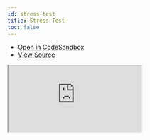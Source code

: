 ```yaml
---
id: stress-test
title: Stress Test
toc: false
---
```


- [Open in CodeSandbox](https://codesandbox.io/s/github/tannerlinsley/react-charts/tree/next/examples/stress-test)
- [View Source](https://github.com/tannerlinsley/react-charts/tree/next/examples/stress-test)

<iframe
  src="https://codesandbox.io/embed/github/tannerlinsley/react-charts/tree/next/examples/stress-test?autoresize=1&fontsize=14&theme=dark"
  title="tannerlinsley/react-charts: stress-test"
  sandbox="allow-forms allow-modals allow-popups allow-presentation allow-same-origin allow-scripts"
  style={{
    width: '100%',
    height: '80vh',
    border: '0',
    borderRadius: 8,
    overflow: 'hidden',
    position: 'static',
    zIndex: 0,
  }}
></iframe>
